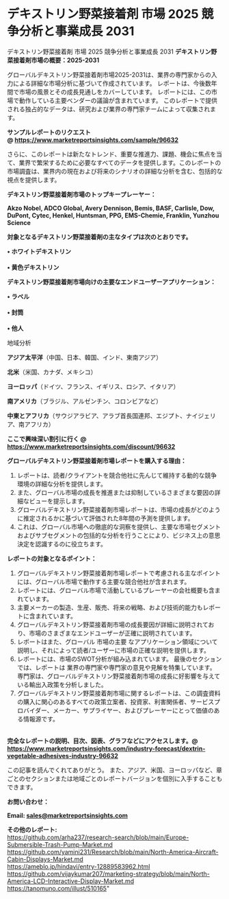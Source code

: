# デキストリン野菜接着剤 市場 2025 競争分析と事業成長 2031
 デキストリン野菜接着剤 市場 2025 競争分析と事業成長 2031
<strong><b>デキストリン野菜接着剤市場の概要：2025-2031</b></strong>

グローバルデキストリン野菜接着剤市場2025-2031は、業界の専門家からの入力による詳細な市場分析に基づいて作成されています。 レポートは、今後数年間で市場の風景とその成長見通しをカバーしています。 レポートには、この市場で動作している主要ベンダーの議論が含まれています。 このレポートで提供される独占的なデータは、研究および業界の専門家チームによって収集されます。

<strong>サンプルレポートのリクエスト @ <a href=https://www.marketreportsinsights.com/sample/96632>https://www.marketreportsinsights.com/sample/96632</a></strong>

さらに、このレポートは新たなトレンド、重要な推進力、課題、機会に焦点を当て、業界で繁栄するために必要なすべてのデータを提供します。このレポートの市場調査は、業界内の現在および将来のシナリオの詳細な分析を含む、包括的な視点を提供します。

<strong>デキストリン野菜接着剤市場のトップキープレーヤー：</strong>

<strong>Akzo Nobel, ADCO Global, Avery Dennison, Bemis, BASF, Carlisle, Dow, DuPont, Cytec, Henkel, Huntsman, PPG, EMS-Chemie, Franklin, Yunzhou Science</strong>

<strong><b>対象となるデキストリン野菜接着剤の主なタイプは次のとおりです。</b></strong>

<strong>• ホワイトデキストリン<br><br>• 黄色デキストリン</strong>

<strong><b>デキストリン野菜接着剤市場向けの主要なエンドユーザーアプリケーション：</b></strong>

<strong>• ラベル<br><br>• 封筒<br><br>• 他人</strong>

 地域分析

<strong><b>アジア太平洋</b></strong>（中国、日本、韓国、インド、東南アジア）

<strong><b>北米</b></strong>（米国、カナダ、メキシコ）

<strong><b>ヨーロッパ</b></strong>（ドイツ、フランス、イギリス、ロシア、イタリア）

<strong><b>南アメリカ</b></strong>（ブラジル、アルゼンチン、コロンビアなど）

<strong><b>中東とアフリカ</b></strong>（サウジアラビア、アラブ首長国連邦、エジプト、ナイジェリア、南アフリカ）

<strong>ここで興味深い割引に行く @ <a href=https://www.marketreportsinsights.com/discount/96632>https://www.marketreportsinsights.com/discount/96632</a></strong>

<strong><b>グローバルデキストリン野菜接着剤市場レポートを購入する理由：</b></strong>
<ol>
  <li>レポートは、読者/クライアントを競合他社に先んじて維持する動的な競争環境の詳細な分析を提供します。</li>
  <li>また、グローバル市場の成長を推進または抑制しているさまざまな要因の詳細なビューを提示します。</li>
  <li>グローバルデキストリン野菜接着剤市場レポートは、市場の成長がどのように推定されるかに基づいて評価された8年間の予測を提供します。</li>
  <li>これは、グローバル市場への徹底的な洞察を提供し、主要な市場セグメントおよびサブセグメントの包括的な分析を行うことにより、ビジネス上の意思決定を認識するのに役立ちます。</li>
</ol>
<strong><b>レポートの対象となるポイント：</b></strong>
<ol>
  <li>グローバルデキストリン野菜接着剤市場レポートで考慮される主なポイントには、グローバル市場で動作する主要な競合他社が含まれます。</li>
  <li>レポートには、グローバル市場で活動しているプレーヤーの会社概要も含まれています。</li>
  <li>主要メーカーの製造、生産、販売、将来の戦略、および技術的能力もレポートに含まれています。</li>
  <li>グローバルデキストリン野菜接着剤市場の成長要因が詳細に説明されており、市場のさまざまなエンドユーザーが正確に説明されています。</li>
  <li>レポートはまた、グローバル 市場の主要 なアプリケーション領域について説明し、それによって読者/ユーザーに市場の正確な説明を提供します。</li>
  <li>レポートには、市場のSWOT分析が組み込まれています。 最後のセクションでは、レポートは 業界の専門家や専門家の意見や見解を特集しています。 専門家は、グローバルデキストリン野菜接着剤市場の成長に好影響を与えている輸出入政策を分析しました。</li>
  <li>グローバルデキストリン野菜接着剤市場に関するレポートは、この調査資料の購入に関心のあるすべての政策立案者、投資家、利害関係者、サービスプロバイダー、メーカー、サプライヤー、およびプレーヤーにとって価値のある情報源です。</li>
</ol><br>
<strong>完全なレポートの説明、目次、図表、グラフなどにアクセスします。@ <a href=https://www.marketreportsinsights.com/industry-forecast/dextrin-vegetable-adhesives-industry-96632>https://www.marketreportsinsights.com/industry-forecast/dextrin-vegetable-adhesives-industry-96632</a></strong>

この記事を読んでくれてありがとう。 また、アジア、米国、ヨーロッパなど、章ごとのセクションまたは地域ごとのレポートバージョンを個別に入手することもできます。

<strong><b>お問い合わせ：</b></strong>

<strong>Email: </strong><a href=mailto:sales@marketreportsinsights.com><strong>sales@marketreportsinsights.com</strong></a>

<strong>その他のレポート:</strong>
<br>
<a href=https://github.com/arha237/research-search/blob/main/Europe-Submersible-Trash-Pump-Market.md>https://github.com/arha237/research-search/blob/main/Europe-Submersible-Trash-Pump-Market.md</a>
<br>
<a href=https://github.com/yamini231/Research/blob/main/North-America-Aircraft-Cabin-Displays-Market.md>https://github.com/yamini231/Research/blob/main/North-America-Aircraft-Cabin-Displays-Market.md</a>
<br>
<a href=https://ameblo.jp/hindavi/entry-12889583962.html>https://ameblo.jp/hindavi/entry-12889583962.html</a>
<br>
<a href=https://github.com/vijaykumar207/marketing-strategy/blob/main/North-America-LCD-Interactive-Display-Market.md>https://github.com/vijaykumar207/marketing-strategy/blob/main/North-America-LCD-Interactive-Display-Market.md</a>
<br>
<a href=https://tanomuno.com/illust/510165>https://tanomuno.com/illust/510165</a>"
